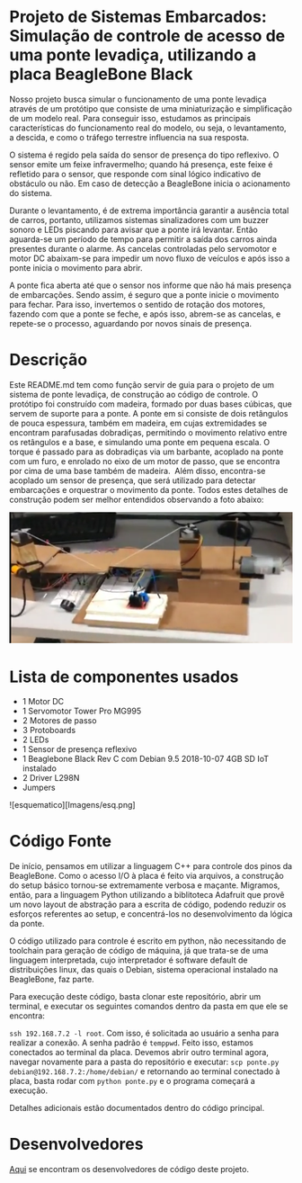                 
# Projeto de Sistemas Embarcados: Simulação de controle de acesso de uma ponte levadiça, utilizando a placa BeagleBone Black

Nosso projeto busca simular o funcionamento de uma ponte levadiça através de um protótipo que consiste de uma miniaturização e simplificação de um modelo real. Para conseguir isso, estudamos as principais características do funcionamento real do modelo, ou seja, o levantamento, a descida, e como o tráfego terrestre influencia na sua resposta.

O sistema é regido pela saída do sensor de presença do tipo reflexivo. O sensor emite um feixe infravermelho; quando há presença, este feixe é refletido para o sensor, que responde com sinal lógico indicativo de obstáculo ou não. Em caso de detecção a BeagleBone inicia o acionamento do sistema.

Durante o levantamento, é de extrema importância garantir a ausência total de carros, portanto, utilizamos sistemas sinalizadores com um buzzer sonoro e LEDs piscando para avisar que a ponte irá levantar. Então aguarda-se um período de tempo para permitir a saída dos carros ainda presentes durante o alarme. As cancelas controladas pelo servomotor e motor DC abaixam-se para impedir um novo fluxo de veículos e após isso a ponte inicia o movimento para abrir.

A ponte fica aberta até que o sensor nos informe que não há mais presença de embarcações. Sendo assim,  é seguro que a ponte inicie o movimento para fechar. Para isso, invertemos o sentido de rotação dos motores, fazendo com que a ponte se feche, e após isso, abrem-se as cancelas, e repete-se o processo, aguardando por novos sinais de presença.

# Descrição

Este README.md tem como função servir de guia para o projeto de um sistema de ponte levadiça, de construção ao código de controle. O protótipo foi construído com madeira, formado por duas bases cúbicas, que servem de suporte para a ponte. A ponte em si consiste de dois retângulos de pouca espessura, também em madeira, em cujas extremidades se encontram parafusadas dobradiças, permitindo o movimento relativo entre os retângulos e a base, e simulando uma ponte em pequena escala. O torque é passado para as dobradiças via um barbante, acoplado na ponte com um furo, e enrolado no eixo de um motor de passo, que se encontra por cima de uma base também de madeira.  Além disso, encontra-se acoplado um sensor de presença, que será utilizado para detectar embarcações e orquestrar o movimento da ponte. Todos estes detalhes de construção podem ser melhor entendidos observando a foto abaixo:

![Ponte](/Imagens/ponte.png)

# Lista de componentes usados

* 1 Motor DC
* 1 Servomotor Tower Pro MG995
* 2 Motores de passo
* 3 Protoboards
* 2 LEDs
* 1 Sensor de presença reflexivo
* 1 Beaglebone Black Rev C com Debian 9.5 2018-10-07 4GB SD IoT instalado
* 2 Driver L298N
* Jumpers

![esquematico][Imagens/esq.png]

# Código Fonte

De início, pensamos em utilizar a linguagem C++ para controle dos pinos da BeagleBone. Como o acesso I/O à placa é feito via arquivos, a construção do setup básico tornou-se extremamente verbosa e maçante. Migramos, então, para a linguagem Python utilizando a biblitoteca Adafruit que provê um novo layout de abstração para a escrita de código, podendo reduzir os esforços referentes ao setup, e concentrá-los no desenvolvimento da lógica da ponte.

O código utilizado para controle é escrito em python, não necessitando de toolchain para geração de código de máquina, já que trata-se de uma linguagem interpretada, cujo interpretador é software default de distribuições linux, das quais o Debian, sistema operacional instalado na BeagleBone, faz parte.

Para execução deste código, basta clonar este repositório, abrir um terminal, e executar os seguintes comandos dentro da pasta em que ele se encontra:

```ssh 192.168.7.2 -l root```. Com isso, é solicitada ao usuário a senha para realizar a conexão. A senha padrão é ```temppwd```. Feito isso, estamos conectados ao terminal da placa. Devemos abrir outro terminal agora, navegar novamente para a pasta do repositório e executar: ```scp ponte.py debian@192.168.7.2:/home/debian/``` e retornando ao terminal conectado à placa, basta rodar com ```python ponte.py``` e o programa começará a execução.

Detalhes adicionais estão documentados dentro do código principal.

# Desenvolvedores
[Aqui](https://github.com/mscherma/bbone_bridge/graphs/contributors) se encontram os desenvolvedores de código deste projeto.
